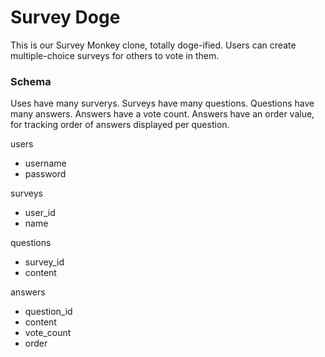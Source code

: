 Survey Doge
============

This is our Survey Monkey clone, totally doge-ified. Users can create multiple-choice surveys for others to vote in them.


### Schema

Uses have many surverys.
Surveys have many questions.
Questions have many answers.
Answers have a vote count.
Answers have an order value, for tracking order of answers displayed per question.

users
+ username
+ password

surveys
+ user_id
+ name

questions
+ survey_id
+ content

answers
+ question_id
+ content
+ vote_count
+ order 
